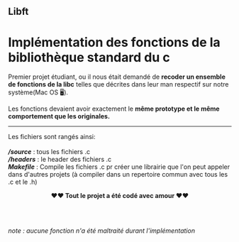 ## Libft
# Implémentation des fonctions de la bibliothèque standard du c

Premier projet étudiant, ou il nous était demandé de **recoder un ensemble de fonctions de la libc** telles que décrites dans leur man respectif sur notre système(Mac OS 🖥).


Les fonctions devaient avoir exactement le **même prototype et le même comportement que les originales.**

------
Les fichiers sont rangés ainsi:</br></br>
***/source*** : tous les fichiers .c</br>
***/headers*** : le header des fichiers .c</br>
***Makefile*** : Compile les fichiers .c pr créer une librairie que l'on peut appeler dans d'autres projets (à compiler dans un repertoire commun avec tous les .c et le .h)


<p align="center"><strong>❤️❤️ Tout le projet a été codé avec amour </strong>❤️❤️</p>

</br></br>
<p "style=font-size:3px;"><em>note : aucune fonction n'a été maltraité durant l'implémentation</em></p>
